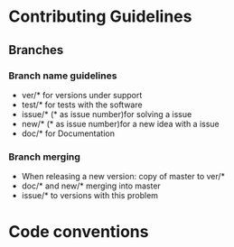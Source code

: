 # Contributing Guidelines
## Branches
### Branch name guidelines
* ver/* for versions under support
* test/* for tests with the software
* issue/* (* as issue number)for solving a issue
* new/* (* as issue number)for a new idea with a issue
* doc/* for Documentation
### Branch merging
* When releasing a new version: copy of master to ver/*
* doc/* and new/* merging into master
* issue/* to versions with this problem
# Code conventions
